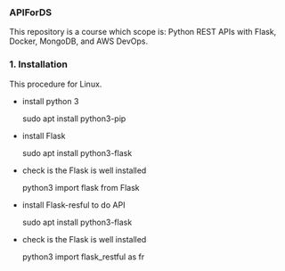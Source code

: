 ### APIForDS
This repository is a course which scope is: Python REST APIs with Flask, Docker, MongoDB, and AWS DevOps.

### 1. Installation

This procedure for Linux.

- install python 3

  sudo apt install python3-pip

- install Flask

  sudo apt install python3-flask

- check is the Flask is well installed 
  
  python3
  import flask from Flask
  
- install Flask-resful to do API

  sudo apt install python3-flask
  
- check is the Flask is well installed 
  
  python3
  import flask_restful as fr
